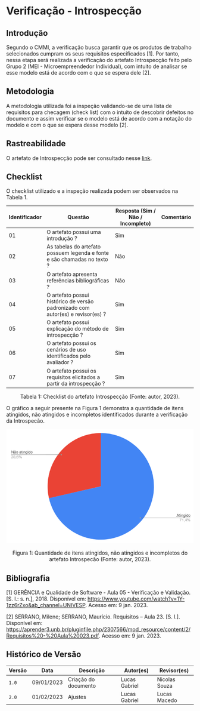 # Verificação - Introspecção

## Introdução

Segundo o CMMI, a verificação busca garantir que os produtos de trabalho selecionados cumpram os seus requisitos especificados [1]. Por tanto, nessa etapa será realizada a verificação do artefato Introspecção feito pelo Grupo 2 (MEI - Microempreendedor Individual), com intuito de analisar se esse modelo está de acordo com o que se espera dele [2].

## Metodologia

A metodologia utilizada foi a inspeção validando-se de uma lista de requisitos para checagem (check list) com o intuito de descobrir defeitos no documento e assim verificar se o modelo está de acordo com a notação do modelo e com o que se espera desse modelo [2].

## Rastreabilidade

O artefato de Introspecção pode ser consultado nesse [link](https://requisitos-de-software.github.io/2022.2-MEI/Elicitacao/Introspeccao/).

## Checklist

O checklist utilizado e a inspeção realizada podem ser observados na Tabela 1.

| Identificador | Questão                                                                         | Resposta (Sim / Não / Incompleto) | Comentário |
| ------------- | ------------------------------------------------------------------------------- | --------------------------------- | ---------- |
| 01            | O artefato possui uma introdução ?                                              | Sim                               |            |
| 02            | As tabelas do artefato possuem legenda e fonte e são chamadas no texto ?        | Não                               |            |
| 03            | O artefato apresenta referências bibliográficas ?                               | Não                               |            |
| 04            | O artefato possui histórico de versão padronizado com autor(es) e revisor(es) ? | Sim                               |            |
| 05            | O artefato possui explicação do método de introspecção ?                        | Sim                               |            |
| 06            | O artefato possui os cenários de uso identificados pelo avaliador ?             | Sim                               |            |
| 07            | O artefato possui os requisitos elicitados a partir da introspecção ?           | Sim                               |            |

<div style="text-align: center">
<p> Tabela 1: Checklist do artefato Introspecção (Fonte: autor, 2023).</p>
</div>


O gráfico a seguir presente na Figura 1 demonstra a quantidade de itens atingidos, não atingidos e incompletos identificados durante a verificação da Introspecão.

![image](images/grafico_introspeccao.png)
<div style="text-align: center">
<p> Figura 1: Quantidade de itens atingidos, não atingidos e incompletos do artefato Introspecão (Fonte: autor, 2023).</p>
</div>

## Bibliografia

[1] GERÊNCIA e Qualidade de Software - Aula 05 - Verificação e Validação. [S. l.: s. n.], 2018. Disponível em: <https://www.youtube.com/watch?v=1Y-1zz6rZxo&ab_channel=UNIVESP>. Acesso em: 9 jan. 2023.

[2] SERRANO, Milene; SERRANO, Maurício. Requisitos – Aula 23. [S. l.]. Disponível em: <https://aprender3.unb.br/pluginfile.php/2307566/mod_resource/content/2/Requisitos%20-%20Aula%20023.pdf>. Acesso em: 9 jan. 2023.

## Histórico de Versão

| Versão | Data       | Descrição            | Autor(es)     | Revisor(es)   |
| ------ | ---------- | -------------------- | ------------- | ------------- |
| `1.0`  | 09/01/2023 | Criação do documento | Lucas Gabriel | Nicolas Souza |
| `2.0`  | 01/02/2023 | Ajustes              | Lucas Gabriel | Lucas Macedo  |
